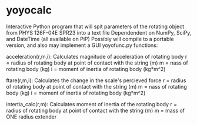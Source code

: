 # yoyocalc
Interactive Python program that will spit parameters of the rotating object from PHYS 126F-04E SPR23 into a text file
Dependendent on NumPy, SciPy, and DateTime (all available on PiP)
Possibly will compile to a portable version, and also may implement a GUI
yoyofunc.py functions:

acceleration(r,m,i): Calculates magnitude of acceleration of rotating body
r = radius of rotating body at point of contact with the string (m)
m = nass of rotating body (kg)
i = moment of inertia of rotating body (kg*m^2)

ftare(r,m,i): Calculates the change in the scale's percieved force
r = radius of rotating body at point of contact with the string (m)
m = nass of rotating body (kg)
i = moment of inertia of rotating body (kg*m^2)

intertia_calc(r,m): Calculates moment of inertia of the rotating body
r = radius of rotating body at point of contact with the string (m)
m = mass of ONE radius extender
